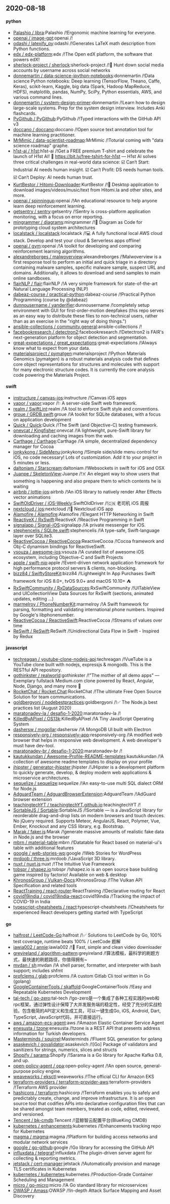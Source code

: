 ## 2020-08-18

#### python
* [Palashio / libra](https://github.com/Palashio/libra):Palashio /!Ergonomic machine learning for everyone.
* [openai / image-gpt](https://github.com/openai/image-gpt):openai /!
* [odashi / latexify_py](https://github.com/odashi/latexify_py):odashi /!Generates LaTeX math description from Python functions.
* [edx / edx-platform](https://github.com/edx/edx-platform):edx /!The Open edX platform, the software that powers edX!
* [sherlock-project / sherlock](https://github.com/sherlock-project/sherlock):sherlock-project /!🔎
Hunt down social media accounts by username across social networks
* [donnemartin / data-science-ipython-notebooks](https://github.com/donnemartin/data-science-ipython-notebooks):donnemartin /!Data science Python notebooks: Deep learning (TensorFlow, Theano, Caffe, Keras), scikit-learn, Kaggle, big data (Spark, Hadoop MapReduce, HDFS), matplotlib, pandas, NumPy, SciPy, Python essentials, AWS, and various command lines.
* [donnemartin / system-design-primer](https://github.com/donnemartin/system-design-primer):donnemartin /!Learn how to design large-scale systems. Prep for the system design interview. Includes Anki flashcards.
* [PyGithub / PyGithub](https://github.com/PyGithub/PyGithub):PyGithub /!Typed interactions with the GitHub API v3
* [doccano / doccano](https://github.com/doccano/doccano):doccano /!Open source text annotation tool for machine learning practitioner.
* [MrMimic / data-scientist-roadmap](https://github.com/MrMimic/data-scientist-roadmap):MrMimic /!Toturial coming with "data science roadmap" graphe.
* [h1st-ai / h1st](https://github.com/h1st-ai/h1st):h1st-ai /!Get a FREE premium T-shirt and celebrate the launch of H1st AI!
🎉
https://bit.ly/free-tshirt-for-h1st — H1st AI solves three critical challenges in real-world data science:
☑️
Can‘t Start: Industrial AI needs human insight.
☑️
Can‘t Profit: DS needs human tools.
☑️
Can‘t Deploy: AI needs human trust.
* [KurtBestor / Hitomi-Downloader](https://github.com/KurtBestor/Hitomi-Downloader):KurtBestor /!🍰
Desktop application to download images/videos/music/text from Hitomi.la and other sites, and more.
* [openai / spinningup](https://github.com/openai/spinningup):openai /!An educational resource to help anyone learn deep reinforcement learning.
* [getsentry / sentry](https://github.com/getsentry/sentry):getsentry /!Sentry is cross-platform application monitoring, with a focus on error reporting.
* [mingrammer / diagrams](https://github.com/mingrammer/diagrams):mingrammer /!🎨
Diagram as Code for prototyping cloud system architectures
* [localstack / localstack](https://github.com/localstack/localstack):localstack /!💻
A fully functional local AWS cloud stack. Develop and test your cloud & Serverless apps offline!
* [openai / gym](https://github.com/openai/gym):openai /!A toolkit for developing and comparing reinforcement learning algorithms.
* [alexandreborges / malwoverview](https://github.com/alexandreborges/malwoverview):alexandreborges /!Malwoverview is a first response tool to perform an initial and quick triage in a directory containing malware samples, specific malware sample, suspect URL and domains. Additionally, it allows to download and send samples to main online sandboxes.
* [flairNLP / flair](https://github.com/flairNLP/flair):flairNLP /!A very simple framework for state-of-the-art Natural Language Processing (NLP)
* [dabeaz-course / practical-python](https://github.com/dabeaz-course/practical-python):dabeaz-course /!Practical Python Programming (course by @dabeaz)
* [dunnousername / yanderifier](https://github.com/dunnousername/yanderifier):dunnousername /!completely setup environment with GUI for first-order-motion deepfakes (this repo serves as an easy way to distribute these files to non-technical users, rather than as an exercise in the "right way of doing things.")
* [ansible-collections / community.general](https://github.com/ansible-collections/community.general):ansible-collections /!
* [facebookresearch / detectron2](https://github.com/facebookresearch/detectron2):facebookresearch /!Detectron2 is FAIR's next-generation platform for object detection and segmentation.
* [great-expectations / great_expectations](https://github.com/great-expectations/great_expectations):great-expectations /!Always know what to expect from your data.
* [materialsproject / pymatgen](https://github.com/materialsproject/pymatgen):materialsproject /!Python Materials Genomics (pymatgen) is a robust materials analysis code that defines core object representations for structures and molecules with support for many electronic structure codes. It is currently the core analysis code powering the Materials Project.

#### swift
* [instructure / canvas-ios](https://github.com/instructure/canvas-ios):instructure /!Canvas iOS apps
* [vapor / vapor](https://github.com/vapor/vapor):vapor /!💧
A server-side Swift web framework.
* [realm / SwiftLint](https://github.com/realm/SwiftLint):realm /!A tool to enforce Swift style and conventions.
* [groue / GRDB.swift](https://github.com/groue/GRDB.swift):groue /!A toolkit for SQLite databases, with a focus on application development
* [Quick / Quick](https://github.com/Quick/Quick):Quick /!The Swift (and Objective-C) testing framework.
* [onevcat / Kingfisher](https://github.com/onevcat/Kingfisher):onevcat /!A lightweight, pure-Swift library for downloading and caching images from the web.
* [Carthage / Carthage](https://github.com/Carthage/Carthage):Carthage /!A simple, decentralized dependency manager for Cocoa
* [jonkykong / SideMenu](https://github.com/jonkykong/SideMenu):jonkykong /!Simple side/slide menu control for iOS, no code necessary! Lots of customization. Add it to your project in 5 minutes or less.
* [daltoniam / Starscream](https://github.com/daltoniam/Starscream):daltoniam /!Websockets in swift for iOS and OSX
* [Juanpe / SkeletonView](https://github.com/Juanpe/SkeletonView):Juanpe /!☠️
An elegant way to show users that something is happening and also prepare them to which contents he is waiting
* [airbnb / lottie-ios](https://github.com/airbnb/lottie-ios):airbnb /!An iOS library to natively render After Effects vector animations
* [SwiftOldDriver / iOS-Weekly](https://github.com/SwiftOldDriver/iOS-Weekly):SwiftOldDriver /!🇨🇳
老司机 iOS 周报
* [nextcloud / ios](https://github.com/nextcloud/ios):nextcloud /!📱
Nextcloud iOS app
* [Alamofire / Alamofire](https://github.com/Alamofire/Alamofire):Alamofire /!Elegant HTTP Networking in Swift
* [ReactiveX / RxSwift](https://github.com/ReactiveX/RxSwift):ReactiveX /!Reactive Programming in Swift
* [signalapp / Signal-iOS](https://github.com/signalapp/Signal-iOS):signalapp /!A private messenger for iOS.
* [stephencelis / SQLite.swift](https://github.com/stephencelis/SQLite.swift):stephencelis /!A type-safe, Swift-language layer over SQLite3.
* [ReactiveCocoa / ReactiveCocoa](https://github.com/ReactiveCocoa/ReactiveCocoa):ReactiveCocoa /!Cocoa framework and Obj-C dynamism bindings for ReactiveSwift.
* [vsouza / awesome-ios](https://github.com/vsouza/awesome-ios):vsouza /!A curated list of awesome iOS ecosystem, including Objective-C and Swift Projects
* [apple / swift-nio](https://github.com/apple/swift-nio):apple /!Event-driven network application framework for high performance protocol servers & clients, non-blocking.
* [bizz84 / SwiftyStoreKit](https://github.com/bizz84/SwiftyStoreKit):bizz84 /!Lightweight In App Purchases Swift framework for iOS 8.0+, tvOS 9.0+ and macOS 10.10+
⛺
* [RxSwiftCommunity / RxDataSources](https://github.com/RxSwiftCommunity/RxDataSources):RxSwiftCommunity /!UITableView and UICollectionView Data Sources for RxSwift (sections, animated updates, editing ...)
* [marmelroy / PhoneNumberKit](https://github.com/marmelroy/PhoneNumberKit):marmelroy /!A Swift framework for parsing, formatting and validating international phone numbers. Inspired by Google's libphonenumber.
* [ReactiveCocoa / ReactiveSwift](https://github.com/ReactiveCocoa/ReactiveSwift):ReactiveCocoa /!Streams of values over time
* [ReSwift / ReSwift](https://github.com/ReSwift/ReSwift):ReSwift /!Unidirectional Data Flow in Swift - Inspired by Redux

#### javascript
* [techreagan / youtube-clone-nodejs-api](https://github.com/techreagan/youtube-clone-nodejs-api):techreagan /!VueTube is a YouTube clone built with nodejs, expressjs & mongodb. This is the RESTful API repository.
* [gothinkster / realworld](https://github.com/gothinkster/realworld):gothinkster /!"The mother of all demo apps" — Exemplary fullstack Medium.com clone powered by React, Angular, Node, Django, and many more
🏅
* [RocketChat / Rocket.Chat](https://github.com/RocketChat/Rocket.Chat):RocketChat /!The ultimate Free Open Source Solution for team communications.
* [goldbergyoni / nodebestpractices](https://github.com/goldbergyoni/nodebestpractices):goldbergyoni /!✅
The Node.js best practices list (August 2020)
* [maratonadev-la / desafio-1-2020](https://github.com/maratonadev-la/desafio-1-2020):maratonadev-la /!
* [KilledByAPixel / OS13k](https://github.com/KilledByAPixel/OS13k):KilledByAPixel /!A Tiny JavaScript Operating System
* [dashersw / mogollar](https://github.com/dashersw/mogollar):dashersw /!A MongoDB UI built with Electron
* [responsively-org / responsively-app](https://github.com/responsively-org/responsively-app):responsively-org /!A modified web browser that helps in responsive web development. A web developer's must have dev-tool.
* [maratonadev-br / desafio-1-2020](https://github.com/maratonadev-br/desafio-1-2020):maratonadev-br /!
* [kautukkundan / Awesome-Profile-README-templates](https://github.com/kautukkundan/Awesome-Profile-README-templates):kautukkundan /!A collection of awesome readme templates to display on your profile
* [jhipster / generator-jhipster](https://github.com/jhipster/generator-jhipster):jhipster /!JHipster is a development platform to quickly generate, develop, & deploy modern web applications & microservice architectures.
* [sequelize / sequelize](https://github.com/sequelize/sequelize):sequelize /!An easy-to-use multi SQL dialect ORM for Node.js
* [AdguardTeam / AdguardBrowserExtension](https://github.com/AdguardTeam/AdguardBrowserExtension):AdguardTeam /!AdGuard browser extension
* [teachingtechYT / teachingtechYT.github.io](https://github.com/teachingtechYT/teachingtechYT.github.io):teachingtechYT /!
* [SortableJS / Sortable](https://github.com/SortableJS/Sortable):SortableJS /!Sortable — is a JavaScript library for reorderable drag-and-drop lists on modern browsers and touch devices. No jQuery required. Supports Meteor, AngularJS, React, Polymer, Vue, Ember, Knockout and any CSS library, e.g. Bootstrap.
* [Marak / faker.js](https://github.com/Marak/faker.js):Marak /!generate massive amounts of realistic fake data in Node.js and the browser
* [mbrn / material-table](https://github.com/mbrn/material-table):mbrn /!Datatable for React based on material-ui's table with additional features
* [google / web-stories-wp](https://github.com/google/web-stories-wp):google /!Web Stories for WordPress
* [mrdoob / three.js](https://github.com/mrdoob/three.js):mrdoob /!JavaScript 3D library.
* [nuxt / nuxt.js](https://github.com/nuxt/nuxt.js):nuxt /!The Intuitive Vue Framework
* [tobspr / shapez.io](https://github.com/tobspr/shapez.io):tobspr /!shapez.io is an open source base building game inspired by factorio! Available on web & desktop
* [KhronosGroup / Vulkan-Docs](https://github.com/KhronosGroup/Vulkan-Docs):KhronosGroup /!The Vulkan API Specification and related tools
* [ReactTraining / react-router](https://github.com/ReactTraining/react-router):ReactTraining /!Declarative routing for React
* [covid19india / covid19india-react](https://github.com/covid19india/covid19india-react):covid19india /!Tracking the impact of COVID-19 in India
* [typescript-cheatsheets / react](https://github.com/typescript-cheatsheets/react):typescript-cheatsheets /!Cheatsheets for experienced React developers getting started with TypeScript

#### go
* [halfrost / LeetCode-Go](https://github.com/halfrost/LeetCode-Go):halfrost /!✅
Solutions to LeetCode by Go, 100% test coverage, runtime beats 100% / LeetCode 题解
* [iawia002 / annie](https://github.com/iawia002/annie):iawia002 /!👾
Fast, simple and clean video downloader
* [greyireland / algorithm-pattern](https://github.com/greyireland/algorithm-pattern):greyireland /!算法模板，最科学的刷题方式，最快速的刷题路径，你值得拥有~
* [mvdan / sh](https://github.com/mvdan/sh):mvdan /!A shell parser, formatter, and interpreter with bash support; includes shfmt
* [profclems / glab](https://github.com/profclems/glab):profclems /!A custom Gitlab Cli tool written in Go (golang)
* [GoogleContainerTools / skaffold](https://github.com/GoogleContainerTools/skaffold):GoogleContainerTools /!Easy and Repeatable Kubernetes Development
* [tal-tech / go-zero](https://github.com/tal-tech/go-zero):tal-tech /!go-zero是一个集成了各种工程实践的web和rpc框架。通过弹性设计保障了大并发服务端的稳定性，经受了充分的实战检验。包含极简的API定义和生成工具，可以一键生成Go, iOS, Android, Dart, TypeScript, JavaScript代码，并可直接运行。
* [aws / amazon-ecs-agent](https://github.com/aws/amazon-ecs-agent):aws /!Amazon Elastic Container Service Agent
* [enesusta / tzone](https://github.com/enesusta/tzone):enesusta /!tzone is a REST API that presents address information for Turkish developers.
* [Masterminds / squirrel](https://github.com/Masterminds/squirrel):Masterminds /!Fluent SQL generation for golang
* [asaskevich / govalidator](https://github.com/asaskevich/govalidator):asaskevich /![Go] Package of validators and sanitizers for strings, numerics, slices and structs
* [Shopify / sarama](https://github.com/Shopify/sarama):Shopify /!Sarama is a Go library for Apache Kafka 0.8, and up.
* [open-policy-agent / opa](https://github.com/open-policy-agent/opa):open-policy-agent /!An open source, general-purpose policy engine.
* [weaveworks / eksctl](https://github.com/weaveworks/eksctl):weaveworks /!The official CLI for Amazon EKS
* [terraform-providers / terraform-provider-aws](https://github.com/terraform-providers/terraform-provider-aws):terraform-providers /!Terraform AWS provider
* [hashicorp / terraform](https://github.com/hashicorp/terraform):hashicorp /!Terraform enables you to safely and predictably create, change, and improve infrastructure. It is an open source tool that codifies APIs into declarative configuration files that can be shared amongst team members, treated as code, edited, reviewed, and versioned.
* [Tencent / bk-cmdb](https://github.com/Tencent/bk-cmdb):Tencent /!蓝鲸智云配置平台(BlueKing CMDB)
* [kubernetes / enhancements](https://github.com/kubernetes/enhancements):kubernetes /!Enhancements tracking repo for Kubernetes
* [magma / magma](https://github.com/magma/magma):magma /!Platform for building access networks and modular network services
* [google / go-github](https://github.com/google/go-github):google /!Go library for accessing the GitHub API
* [influxdata / telegraf](https://github.com/influxdata/telegraf):influxdata /!The plugin-driven server agent for collecting & reporting metrics.
* [jetstack / cert-manager](https://github.com/jetstack/cert-manager):jetstack /!Automatically provision and manage TLS certificates in Kubernetes
* [kubernetes / kubernetes](https://github.com/kubernetes/kubernetes):kubernetes /!Production-Grade Container Scheduling and Management
* [micro / go-micro](https://github.com/micro/go-micro):micro /!A Go standard library for microservices
* [OWASP / Amass](https://github.com/OWASP/Amass):OWASP /!In-depth Attack Surface Mapping and Asset Discovery

